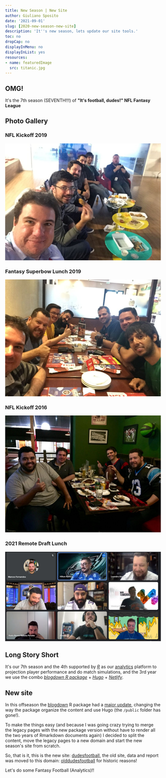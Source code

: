 ```yaml
---
title: New Season | New Site
author: Giuliano Sposito
date: '2021-09-01'
slug: [2020-new-season-new-site]
description: 'It''s new season, lets update our site tools.'
toc: no
dropCap: no
displayInMenu: no
displayInList: yes
resources:
- name: featuredImage
  src: titanic.jpg
---
```


## OMG!

It's the 7th season (SEVENTH!!!) of **"It's football, dudes!" NFL Fantasy League**

## Photo Gallery

### NFL Kickoff 2019
![NFL Kickoff 2016](images/IMG_7120.JPG)


### Fantasy Superbow Lunch 2019
![Fantasy Superbow Lunch 2019](images/IMG_8024.JPG)

### NFL Kickoff 2016
![NFL Kickoff 2016](images/IMG_7898.JPG)

### 2021 Remote Draft Lunch
![2021 Remote Draft Lunch](images/draft_lunch_2021.jpg)

## Long Story Short

It's our 7th season and the 4th supported by _[R](https://www.r-project.org/)_ as our [analytics](https://yetanotheriteration.netlify.app/2018/10/forecasting-fantasy-games-using-monte-carlo-simulations/) platform to projection player performance and do match simulations, and the 3rd year we use the combo _[blogdown R package](https://github.com/rstudio/blogdown)_ + _[Hugo](https://gohugo.io/)_ + _[Netlify](https://www.netlify.com/)_.

## New site

In this offseason the [blogdown](https://github.com/rstudio/blogdown) R package had a [major update](https://blog.rstudio.com/2021/01/18/blogdown-v1.0/), changing the way the package organize the content and use Hugo (the `/public` folder has gone!).

To make the things easy (and because I was going crazy trying to merge the legacy pages with the new package version without have to render all the two years of Rmarkdown documents again) I decided to split the content, move the legacy pages to a new domain and start the new season's site from scratch.

So, that is it, this is the new site: [dudesfootball](https://dudesfootball.netlify.app/), the old site, data and report was moved to this domain: [olddudesfootball](https://olddudesfootball.netlify.app/) for historic reasons!

Let's do some Fantasy Football (Analytics)!!


